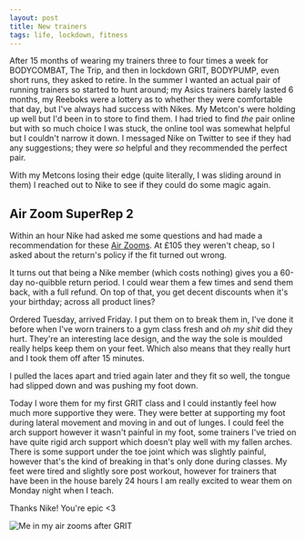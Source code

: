 ```yaml
---
layout: post
title: New trainers
tags: life, lockdown, fitness
---
```


After 15 months of wearing my trainers three to four times a week for BODYCOMBAT, The Trip, and then in lockdown GRIT,  BODYPUMP, even short runs, they asked to retire.
In the summer I wanted an actual pair of running trainers so started to hunt around; my Asics trainers barely lasted 6 months, my Reeboks were a lottery as to whether they were comfortable that day, but I've always had success with Nikes. My Metcon's were holding up well but I'd been in to store to find them.
I had tried to find _the_ pair online but with so much choice I was stuck, the online tool was somewhat helpful but I couldn't narrow it down.
I messaged Nike on Twitter to see if they had any suggestions; they were _so_ helpful and they recommended the perfect pair.

With my Metcons losing their edge (quite literally, I was sliding around in them) I reached out to Nike to see if they could do some magic again.

## Air Zoom SuperRep 2

Within an hour Nike had asked me some questions and had made a recommendation for these [Air Zooms][air-zooms]. At £105 they weren't cheap, so I asked about the return's policy if the fit turned out wrong.

It turns out that being a Nike member (which costs nothing) gives you a 60-day no-quibble return period. I could wear them a few times and send them back, with a full refund. On top of that, you get decent discounts when it's your birthday; across all product lines?

Ordered Tuesday, arrived Friday. I put them on to break them in, I've done it before when I've worn trainers to a gym class fresh and _oh my shit_ did they hurt. They're an interesting lace design, and the way the sole is moulded really helps keep them on your feet. Which also means that they really hurt and I took them off after 15 minutes.

I pulled the laces apart and tried again later and they fit so well, the tongue had slipped down and was pushing my foot down.

Today I wore them for my first GRIT class and I could instantly feel how much more supportive they were. They were better at supporting my foot during lateral movement and moving in and out of lunges. I could feel the arch support however it wasn't painful in my foot, some trainers I've tried on have quite rigid arch support which doesn't play well with my fallen arches. There is some support under the toe joint which was slightly painful, however that's the kind of breaking in that's only done during classes.
My feet were tired and slightly sore post workout, however for trainers that have been in the house barely 24 hours I am really excited to wear them on Monday night when I teach.

Thanks Nike! You're epic <3

![Me in my air zooms after GRIT](https://user-images.githubusercontent.com/545914/111037477-14ed9f80-841c-11eb-9037-ebc08012426b.jpeg)

[air-zooms]: https://www.nike.com/gb/t/air-zoom-superrep-2-hiit-class-shoe-tW0vmL
